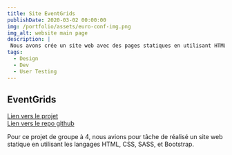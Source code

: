 ```yaml
---
title: Site EventGrids
publishDate: 2020-03-02 00:00:00
img: /portfolio/assets/euro-conf-img.png
img_alt: website main page
description: |
 Nous avons crée un site web avec des pages statiques en utilisant HTML et CSS (SASS) et Bootstrap
tags:
  - Design
  - Dev
  - User Testing
---
```


## EventGrids
<a href="https://tommy-bou.github.io/Template-5/index.html"> Lien vers le projet </a>
<br>
<a href="https://github.com/Tommy-BOU/Template-5"> Lien vers le repo github </a>

Pour ce projet de groupe à 4, nous avions pour tâche de réalisé un site web statique en utilisant les langages HTML, CSS, SASS, et Bootstrap.